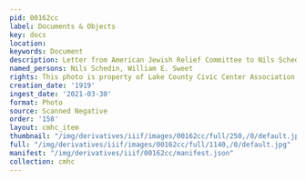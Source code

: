 ```yaml
---
pid: 00162cc
label: Documents & Objects
key: docs
location: 
keywords: Document
description: Letter from American Jewish Relief Committee to Nils Schedin, 1919
named_persons: Nils Schedin, William E. Sweet
rights: This photo is property of Lake County Civic Center Association.
creation_date: '1919'
ingest_date: '2021-03-30'
format: Photo
source: Scanned Negative
order: '158'
layout: cmhc_item
thumbnail: "/img/derivatives/iiif/images/00162cc/full/250,/0/default.jpg"
full: "/img/derivatives/iiif/images/00162cc/full/1140,/0/default.jpg"
manifest: "/img/derivatives/iiif/00162cc/manifest.json"
collection: cmhc
---
```

